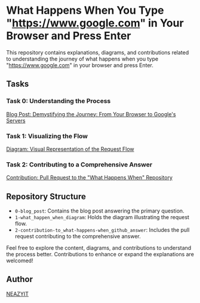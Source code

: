 # What Happens When You Type "https://www.google.com" in Your Browser and Press Enter

This repository contains explanations, diagrams, and contributions related to understanding the journey of what happens when you type "https://www.google.com" in your browser and press Enter.

## Tasks

### Task 0: Understanding the Process
[Blog Post: Demystifying the Journey: From Your Browser to Google's Servers](https://medium.com/@touihnazih42/demystifying-the-journey-from-your-browser-to-googles-servers-4f072ddface9)

### Task 1: Visualizing the Flow
[Diagram: Visual Representation of the Request Flow](https://www.linkedin.com/posts/nazih-touih-ab229425b_once-upon-a-digital-journey-when-you-tapped-activity-7142202280165928960-jOuh?utm_source=combined_share_message&utm_medium=member_desktop)

### Task 2: Contributing to a Comprehensive Answer
[Contribution: Pull Request to the "What Happens When" Repository](URL_of_pull_request)

## Repository Structure

- `0-blog_post`: Contains the blog post answering the primary question.
- `1-what_happen_when_diagram`: Holds the diagram illustrating the request flow.
- `2-contribution-to_what-happens-when_github_answer`: Includes the pull request contributing to the comprehensive answer.

Feel free to explore the content, diagrams, and contributions to understand the process better. Contributions to enhance or expand the explanations are welcomed!

## Author
[NEAZYIT](https://github.com/NEAZYIT)
